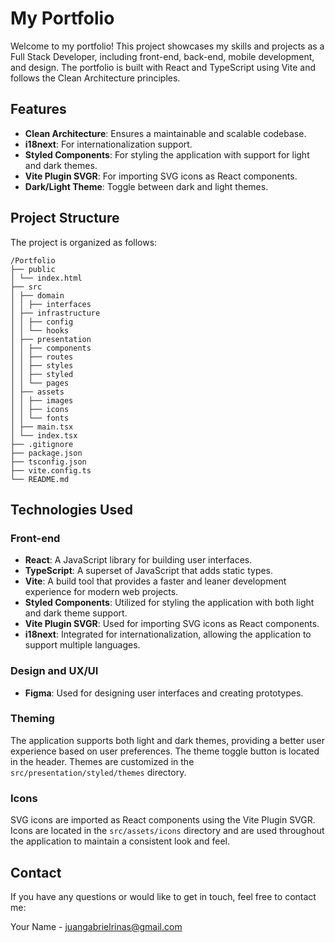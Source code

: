 # My Portfolio

Welcome to my portfolio! This project showcases my skills and projects as a Full Stack Developer, including front-end, back-end, mobile development, and design. The portfolio is built with React and TypeScript using Vite and follows the Clean Architecture principles.

## Features

- **Clean Architecture**: Ensures a maintainable and scalable codebase.
- **i18next**: For internationalization support.
- **Styled Components**: For styling the application with support for light and dark themes.
- **Vite Plugin SVGR**: For importing SVG icons as React components.
- **Dark/Light Theme**: Toggle between dark and light themes.

## Project Structure

The project is organized as follows:
```
/Portfolio
├── public
│ └── index.html
├── src
│ ├── domain
│ │ ├── interfaces
│ ├── infrastructure
│ │ ├── config
│ │ └── hooks
│ ├── presentation
│ │ ├── components
│ │ ├── routes
│ │ ├── styles
│ │ ├── styled
│ │ └── pages
│ ├── assets
│ │ ├── images
│ │ ├── icons
│ │ └── fonts
│ ├── main.tsx
│ └── index.tsx
├── .gitignore
├── package.json
├── tsconfig.json
├── vite.config.ts
└── README.md
```
## Technologies Used

### Front-end

- **React**: A JavaScript library for building user interfaces.
- **TypeScript**: A superset of JavaScript that adds static types.
- **Vite**: A build tool that provides a faster and leaner development experience for modern web projects.
- **Styled Components**: Utilized for styling the application with both light and dark theme support.
- **Vite Plugin SVGR**: Used for importing SVG icons as React components.
- **i18next**: Integrated for internationalization, allowing the application to support multiple languages.

### Design and UX/UI

- **Figma**: Used for designing user interfaces and creating prototypes.

### Theming

The application supports both light and dark themes, providing a better user experience based on user preferences. The theme toggle button is located in the header. Themes are customized in the `src/presentation/styled/themes` directory.

### Icons

SVG icons are imported as React components using the Vite Plugin SVGR. Icons are located in the `src/assets/icons` directory and are used throughout the application to maintain a consistent look and feel.

## Contact

If you have any questions or would like to get in touch, feel free to contact me:

Your Name - [juangabrielrinas@gmail.com](mailto:juangabrielrinas@gmail.com)
